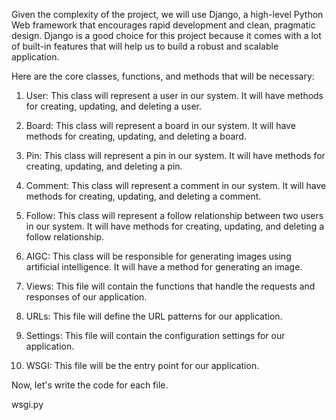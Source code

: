 Given the complexity of the project, we will use Django, a high-level Python Web framework that encourages rapid development and clean, pragmatic design. Django is a good choice for this project because it comes with a lot of built-in features that will help us to build a robust and scalable application.

Here are the core classes, functions, and methods that will be necessary:

1. User: This class will represent a user in our system. It will have methods for creating, updating, and deleting a user.

2. Board: This class will represent a board in our system. It will have methods for creating, updating, and deleting a board.

3. Pin: This class will represent a pin in our system. It will have methods for creating, updating, and deleting a pin.

4. Comment: This class will represent a comment in our system. It will have methods for creating, updating, and deleting a comment.

5. Follow: This class will represent a follow relationship between two users in our system. It will have methods for creating, updating, and deleting a follow relationship.

6. AIGC: This class will be responsible for generating images using artificial intelligence. It will have a method for generating an image.

7. Views: This file will contain the functions that handle the requests and responses of our application.

8. URLs: This file will define the URL patterns for our application.

9. Settings: This file will contain the configuration settings for our application.

10. WSGI: This file will be the entry point for our application.

Now, let's write the code for each file.

wsgi.py
